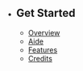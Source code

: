 - ## Get Started
    - [Overview](/{{route}}/{{version}}/overview)
    - [Aide](/{{route}}/{{version}}/Help)
    - [Features](/{{route}}/{{version}}/Features)
    - [Credits](/{{route}}/{{version}}/Credits)
